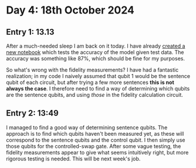# Day 4: 18th October 2024
## Entry 1: 13.13
After a much-needed sleep I am back on it today. I have already [created a new notebook](../testing/testing_model.ipynb) which tests the accuracy of the model given test data. The accuracy was something like 87%, which should be fine for my purposes.

So what's wrong with the fidelity measurements? I have had a fantastic realization; in my code I naively assumed that qubit 1 would be the sentence qubit of each circuit, but after trying a few more sentences **this is not always the case**. I therefore need to find a way of determining which qubits are the sentence qubits, and using *those* in the fidelity calculation circuit.

## Entry 2: 13:49
I managed to find a good way of determining sentence qubits. The approach is to find which qubits haven't been measured yet, as these will correspond to the sentence qubits and the control qubit. I then simply use those qubits for the controlled-swap gate. After some vague testing, the fidelity measurements appear to give what seems intuitively right, but more rigorous testing is needed. This will be next week's job.
